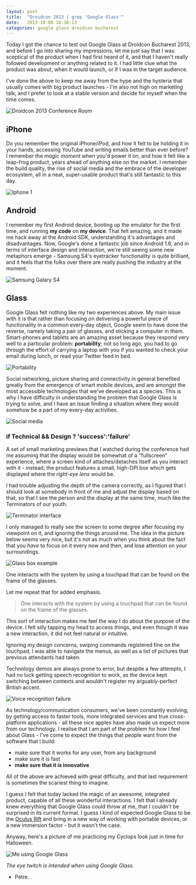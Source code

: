 ```yaml
---
layout: post
title:  "Droidcon 2013 | grep 'Google Glass'"
date:   2013-10-08 18:36:13
categories: google glass droidcon bucharest
---
```


Today I got the chance to test out Google Glass at Droidcon Bucharest 2013, and before I go into sharing my impressions, let me just say that I was sceptical of the product when I had first heard of it, and that I haven't really followed development or anything related to it. I had little clue what the product was about, when it would launch, or if I was in the target audience.

I've done the above to keep me away from the hype and the hysteria that usually comes with big product launches - I'm also not high on marketing talk, and I prefer to look at a stable version and decide for myself when the time comes.

![Droidcon 2013 Conference Room]( {{site_url}}/images/droidcon2013/droidcon-presentation.jpg)

## iPhone

Do you remember the original iPhone/iPod, and how it felt to be holding it in your hands, accessing YouTube and writing emails better than ever before? I remember the _magic moment_ when you'd power it on, and how it felt like a leap-frog product, years ahead of anything else on the market. I remember the build quality, the rise of social media and the embrace of the developer ecosystem, all in a neat, super-usable product that's still fantastic to this day.

![Iphone 1](http://cdn1.sbnation.com/products/large/37/done-apple-iphone-1.jpg?1318877878)

## Android

I remember my first Android device, booting up the emulator for the first time, and running **my code** on **my device**. That felt amazing, and it made me hack away at the Android SDK, understanding it's advantages and disadvantages. Now, Google's done a fantastic job since Android 1.6, and in terms of interface design and interaction, we're still seeing some new metaphors emerge - Samsung S4's eyetracker functionality is quite brilliant, and it feels that the folks over there are really pushing the industry at the moment.

![Samsung Galary S4](http://www.turnulsfatului.ro/data/2013-03-15/19562.jpg)

## Glass

Google Glass felt nothing like my two experiences above. My main issue with it is that rather than focusing on delivering a powerful piece of functionality in a common every-day object, Google seem to have done the reverse, namely taking a pair of glasses, and sticking a computer in them. Smart-phones and tablets are an amazing asset because they respond very well to a particular problem: **portability**; not so long ago, you had to go through the effort of carrying a laptop with you if you wanted to check your email during lunch, or read your Twitter feed in bed. 

![Portability](http://main.makeuseoflimited.netdna-cdn.com/wp-content/uploads/2013/04/xbox-360-controller-and-sonic-4-for-android.jpg)

Social networking, picture sharing and connectivity in general benefited greatly from the emergence of smart mobile devices, and are amongst the most accessible technologies that we've developed as a species. This is why I have difficulty in understanding the problem that Google Glass is trying to solve, and I have an issue finding a situation where they would somehow be a part of my every-day activities.

![Social media](http://www.socmedsean.com/wp-content/uploads/2012/07/social-media-everywhere-we-go.png)

### if Technical && Design ? 'success':'failure'

A set of small marketing previews that I watched during the conference had me assuming that the display would be somewhat of a "fullscreen" experience, where a screen kind of attaches/detaches itself as you interact with it - instead, the product features a small, high-DPI box which gets displayed where the _right-eye lens_ would be. 

I had  trouble adjusting the depth of the camera correctly, as I figured that I should look at somebody in front of me and adjust the display based on that, so that I see the person and the display at the same time, much like the Terminators of our youth. 

![Terminator interface](http://www.maximumpc.com/files/imagecache/futureus_imagegallery_slide/gallery/terminator-vision.jpg)

I only managed to really see the screen to some degree after focusing my viewpoint on it, and ignoring the things around me. The idea in the picture below seems very nice, but it's not as much when you think about the fact that you *have* to focus on it every now and then, and lose attention on your surroundings.

![Glass box example](http://abcnews.go.com/images/Technology/ht_google_glass_lpl_130220_wblog.jpg)

One interacts with the system by using a touchpad that can be found on the frame of the glasses. 

Let me repeat that for added emphasis. 

<blockquote>One interacts with the system by using a touchpad that can be found on the frame of the glasses.</blockquote>

This sort of interaction makes me feel the way I do about the purpose of the device. I felt silly tapping my head to access things, and even though it was a new interaction, it did not feel natural or intuitive.

Ignoring my design concerns, swiping commands registered fine on the touchpad, I was able to navigate the menus, as well as a list of pictures that previous attendants had taken.

Technology demos are always prone to error, but despite a few attempts, I had no luck getting speech recognition to work, as the device kept switching between contexts and wouldn't register my arguably-perfect British accent.

![Voice recognition failure](http://my-ecoach.com/online/resources/13023/voice-recognition-cartoon.png)

As technology/communication consumers, we've been constantly evolving, by getting access to faster tools, more integrated services and true cross-platform applications - all these nice apples have also made us expect more from our technology. I realise that I am part of the problem for how I feel about Glass - I've come to expect the things that people want from the software that I build:

- make sure that it works for any user, from any background
- make sure it is fast
- **make sure that it is innovative**

All of the above are achieved with great difficulty, and that last requirement is sometimes the scariest thing to imagine.

I guess I felt that today lacked the magic of an awesome, integrated product, capable of all these wonderful interactions. I felt that I already knew everything that Google Glass could throw at me, that I couldn't be surprised in its current format. I guess I kind of expected Google Glass to be the [Oculus Rift][oculus-rift-video] and bring in a new way of working with portable devices, or a new immersion factor - but it wasn't the case. 

Anyway, here's a picture of me practicing my Cyclops look just in time for Halloween.

![Me using Google Glass]( {{site_url}}/images/droidcon2013/petre-patrasc-droidcon-2013-google-glass.jpg)

_The eye twitch is intended when using Google Glass._

- Petre.

[oculus-rift-video]: http://www.youtube.com/watch?v=P50fvL_EWYY
